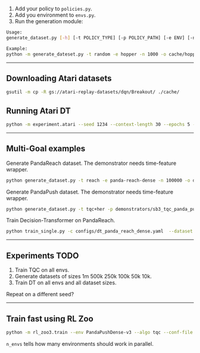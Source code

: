 
1. Add your policy to `policies.py`.
2. Add you environment to `envs.py`.
3. Run the generation module:

```bash
Usage: 
generate_dataset.py [-h] [-t POLICY_TYPE] [-p POLICY_PATH] [-e ENV] [-n NUM_EPISODES] [-o OUTPUT_PATH] [--render] [--seed SEED]

Example:
python -m generate_dateset.py -t random -e hopper -n 1000 -o cache/hopper.pkl --render --seed 0
```


----

## Downloading Atari datasets

```bash
gsutil -m cp -R gs://atari-replay-datasets/dqn/Breakout/ ./cache/
```

## Running Atari DT

```bash
python -m experiment.atari --seed 1234 --context-length 30 --epochs 5 --model-type reward_conditioned --num-steps 500000 --num-buffers 50 --game Breakout --batch-size 128
```


---

## Multi-Goal examples

Generate PandaReach dataset. The demonstrator needs time-feature wrapper.

```bash
python generate_dataset.py -t reach -e panda-reach-dense -n 100000 -o datasets/panda_reach_dense_100k.pkl -w time-feature
```

Generate PandaPush dataset. The demonstrator needs time-feature wrapper.

```bash
python generate_dataset.py -t tqc+her -p demonstrators/sb3_tqc_panda_push_sparse.zip -e panda-push-sparse -n 100000 -o datasets/panda_push_sparse_100k.pkl -w time-feature
```

Train Decision-Transformer on PandaReach.

```bash
python train_single.py -c configs/dt_panda_reach_dense.yaml  --dataset datasets/panda_reach_dense_100k.pkl 
```

---

## Experiments TODO

1. Train TQC on all envs.
2. Generate datasets of sizes 1m 500k 250k 100k 50k 10k.
3. Train DT on all envs and all dataset sizes.

Repeat on a different seed?

--- 

## Train fast using RL Zoo

```bash
python -m rl_zoo3.train --env PandaPushDense-v3 --algo tqc --conf-file configs/tqcher_zoo.yaml --folder trained --save-freq 100000 --hyperparams n_envs:4 gradient_steps:-1
```

`n_envs` tells how many environments should work in parallel.
